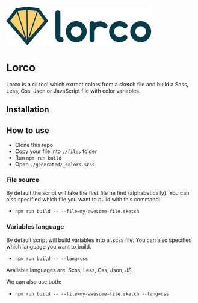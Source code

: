 ![Lorco logo](docs/images/lorco-logo.png)

# Lorco

Lorco is a cli tool which extract colors from a sketch file and build a Sass, Less, Css, Json or JavaScript file with color variables.

## Installation

## How to use

- Clone this repo
- Copy your file into `./files` folder
- Run `npm run build`
- Open `./generated/_colors.scss`

### File source

By default the script will take the first file he find (alphabetically).
You can also specified which file you want to build with this command:

- `npm run build -- --file=my-awesome-file.sketch`

### Variables language

By default script will build variables into a .scss file.
You can also specified which language you want to build.

- `npm run build -- --lang=css`

Available languages are: Scss, Less, Css, Json, JS

We can also use both:

- `npm run build -- --file=my-awesome-file.sketch --lang=css`
